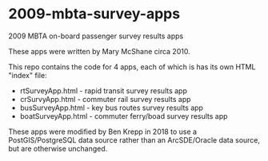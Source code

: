 # 2009-mbta-survey-apps
2009 MBTA on-board passenger survey results apps

These apps were written by Mary McShane circa 2010. 

This repo contains the code for 4 apps, each of which is has its own HTML "index" file:
* rtSurveyApp.html - rapid transit survey results app
* crSurvyApp.html - commuter rail survey results app
* busSurveyApp.html - key bus routes survey results app
* boatSurveyApp.html - commuter ferry/boad survey results app

These apps were modified by Ben Krepp in 2018 to use a PostGIS/PostgreSQL data source rather than an ArcSDE/Oracle data source, but are otherwise unchanged.
